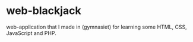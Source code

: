 # web-blackjack

web-application that I made in (gymnasiet) for learning some HTML, CSS, JavaScript and PHP.
